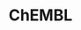 ---
layout: default
bigquery: https://console.cloud.google.com/bigquery?p=patents-public-data&d=ebi_chembl&page=dataset
citation: '"The ChEMBL database in 2017." Anna Gaulton, Anne Hersey, Michał Nowotka,
  A Patrícia Bento, Jon Chambers, David Mendez, Prudence Mutowo, Francis Atkinson,
  Louisa J Bellis, Elena Cibrián-Uhalte, Mark Davies, Nathan Dedman, Anneli Karlsson,
  María Paula Magariños, John P Overington, George Papadatos, Ines Smit, Andrew R
  Leach Nucleic acids Research (2017) 45 (Database Issue), D945-D954'
contributors: European Bioinformatics Institute
cost: None
description: ChEMBL Data is a manually curated database of small molecules used in
  drug discovery, including information about existing patented drugs.
documentation: 'schema: https://www.ebi.ac.uk/chembl/db_schema


  '
last_edit: 04/12/2022, 14:24:57
location: https://console.cloud.google.com/marketplace/product/google_patents_public_datasets/chembl
maintained_by: EMBL-EBI, an outstation of European Molecular Biology Laboratory
related_publications: '

  ChEMBL: towards direct deposition of bioassay data.


  Mendez D, Gaulton A, Bento AP, Chambers J, De Veij M, Félix E, Magariños MP, Mosquera
  JF, Mutowo P, Nowotka M, Gordillo-Marañón M, Hunter F, Junco L, Mugumbate G, Rodriguez-Lopez
  M, Atkinson F, Bosc N, Radoux CJ, Segura-Cabrera A, Hersey A, Leach AR.


  — Nucleic Acids Res. 2019; 47(D1):D930-D940. doi: 10.1093/nar/gky1075

  '
schema_fields:
- site_residues
- tid_fixed
- assay_cell_type
- tid
- first_in_class
- level4_description
- start_position
- who_name
- structure_type
- withdrawn_class
- warning_country
- l6
- title
- tax_id
- definition
- protein_class_id
- molecular_species
- stem_class
- status
- parent_id
- patent_use_code
- num_lipinski_ro5_violations
- max_phase_for_ind
- co_stem_id
- class_type
- indication_class
- cidx
- cx_logp
- curated_by
- canonical_smiles
- ddd_admr
- delist_flag
- approval_date
- molfile
- num_ro5_violations
- first_page
- cell_description
- route
- bto_id
- usan_year
- published_units
- confidence_score
- research_stem
- molregno
- mol_atc_id
- normal_range_min
- protclasssyn_id
- issue
- formulation_id
- site_id
- applicant_full_name
- inorganic_flag
- topical
- acd_logd
- uo_units
- creation_date
- organism
- assay_class_id
- compound_key
- assay_desc
- predbind_id
- assay_organism
- ap_id
- orig_description
- domain_description
- l3
- isoform
- cpd_str_alert_id
- drug_record_id
- doc_id
- therapeutic_flag
- idx
- usan_substem
- dosage_form
- standard_type
- bao_id
- level2_description
- log_id
- name
- acd_most_bpka
- patent_id
- warning_class
- frac_class_id
- last_page
- pubmed_id
- mol_frac_id
- black_box_warning
- actsm_id
- normal_range_max
- activity_count
- src_id
- parent_molregno
- standard_value
- year
- parenteral
- doi
- warning_year
- published_relation
- cx_logd
- target_type
- tissue_id
- prodrug
- short_name
- previous_company
- strength
- upper_value
- standard_units
- mecref_id
- standard_text_value
- stat
- patent_no
- aromatic_rings
- drugind_id
- end_position
- chembl_id
- metabolite_record_id
- syn_type
- num_alerts
- mesh_heading
- updated_on
- indref_id
- compd_id
- hbd
- standard_upper_value
- assay_type
- withdrawn_reason
- mesh_id
- first_approval
- ad_type
- cell_id
- component_id
- qudt_units
- alert_id
- oc_id
- comments
- mechanism_of_action
- level3
- ddd_value
- helm_notation
- variant_id
- cell_ontology_id
- molsyn_id
- db_version
- result_flag
- as_id
- entity_type
- level2
- warning_description
- pref_name
- company
- smarts
- cl_lincs_id
- mc_organism
- met_conversion
- ref_id
- downgraded
- usan_stem_id
- units
- species_group_flag
- priority
- warning_type
- full_mwt
- cell_source_tissue
- standard_relation
- direct_interaction
- pathway_id
- mw_monoisotopic
- product_id
- assay_id
- data_validity_comment
- oral
- pchembl_value
- target_mapping
- abstract
- parameter_value
- lle
- nda_type
- assay_source
- acd_most_apka
- smid
- hba_lipinski
- hba
- mec_id
- site_name
- synonyms
- src_description
- ro3_pass
- mc_target_name
- l1
- level1_description
- source_domain_id
- withdrawn_flag
- relationship
- assay_param_id
- domain_type
- doc_type
- innovator_company
- sitecomp_id
- last_active
- mol_hrac_id
- ref_url
- mc_target_accession
- annotation
- withdrawn_country
- assay_tissue
- db_source
- ass_cls_map_id
- toid
- value
- component_synonym
- who_extra
- cell_source_organism
- relationship_desc
- natural_product
- bei
- active_molregno
- country
- full_molformula
- enzyme_name
- l5
- biocomp_id
- parent_type
- clo_id
- entity_id
- drug_product_flag
- compsyn_id
- mc_target_type
- set_name
- substrate_record_id
- relationship_type
- ddd_comment
- volume
- parent_go_id
- journal
- standard_flag
- major_class
- standard_inchi_key
- molecular_mechanism
- l7
- res_stem_id
- ddd_units
- action_type
- src_compound_id
- le
- bao_format
- std_act_id
- sei
- alert_name
- subgroup
- aspect
- published_value
- chirality
- atc_code
- version
- source
- withdrawn_year
- published_type
- polymer_flag
- sequence
- chebi_par_id
- class_level
- standard_inchi
- efo_id
- hrac_class_id
- pathway_key
- hrac_code
- usan_stem
- compound_name
- tbl
- qed_weighted
- assay_category
- ref_type
- parameter_type
- rgid
- type
- mw_freebase
- ddd_id
- warnref_id
- cellosaurus_id
- acd_logp
- met_id
- assay_tax_id
- domain_id
- max_phase
- description
- activity_comment
- mechanism_comment
- availability_type
- usan_stem_definition
- label
- cx_most_apka
- drug_substance_flag
- patent_expire_date
- mutation
- alogp
- submission_date
- component_type
- confidence
- accession
- authors
- molecule_type
- updated_by
- publication_number
- rtb
- l4
- irac_code
- frac_code
- path
- activity_id
- homologue
- l2
- targrel_id
- hbd_lipinski
- record_id
- assay_subcellular_fraction
- alert_set_id
- warning_id
- job_id
- mol_irac_id
- targcomp_id
- binding_site_comment
- dosed_ingredient
- bao_endpoint
- active_ingredient
- irac_class_id
- protein_class_desc
- domain_name
- assay_test_type
- target_desc
- assay_strain
- heavy_atoms
- disease_efficacy
- prod_pat_id
- caloha_id
- level4
- mc_tax_id
- relation
- cell_source_tax_id
- go_id
- protein_class_synonym
- prediction_method
- metref_id
- potential_duplicate
- trade_name
- comp_go_id
- src_assay_id
- ingredient
- selectivity_comment
- cx_most_bpka
- comp_class_id
- cell_name
- stem
- related_tid
- level5
- level1
- met_comment
- efo_term
- l8
- level3_description
- src_short_name
- enzyme_tid
- psa
- curation_comment
- aidx
- sequence_md5sum
- uberon_id
- ridx
- text_value
shortname: chembl
tags:
- biotechnology
- health
- chemical
- bioinformatics
- medical
terms_of_use: CC BY-SA 3.0
title: ChEMBL
uuid: e232a192-965c-4ec9-904c-155b6dfe56c5
---